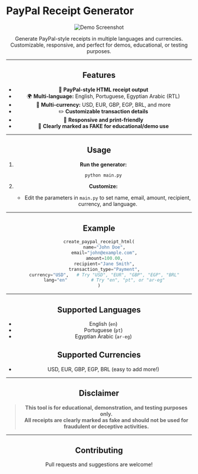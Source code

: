 # PayPal Receipt Generator
<div style align="center">
   
![Demo Screenshot](https://i.imgur.com/xzr7f72.png)

Generate PayPal-style receipts in multiple languages and currencies.  
Customizable, responsive, and perfect for demos, educational, or testing purposes.

---

## Features

- 🧾 **PayPal-style HTML receipt output**
- 🌍 **Multi-language:** English, Portuguese, Egyptian Arabic (RTL)
- 💱 **Multi-currency:** USD, EUR, GBP, EGP, BRL, and more
- ✏️ **Customizable transaction details**
- 📱 **Responsive and print-friendly**
- 🚨 **Clearly marked as FAKE for educational/demo use**

---

## Usage

1. **Run the generator:**
   ```bash
   python main.py
   ```

2. **Customize:**
   - Edit the parameters in `main.py` to set name, email, amount, recipient, currency, and language.

---

## Example

```python
create_paypal_receipt_html(
    name="John Doe",
    email="john@example.com",
    amount=100.00,
    recipient="Jane Smith",
    transaction_type="Payment",
    currency="USD",   # Try "USD", "EUR", "GBP", "EGP", "BRL"
    lang="en"         # Try "en", "pt", or "ar-eg"
)
```

---

## Supported Languages

- English (`en`)
- Portuguese (`pt`)
- Egyptian Arabic (`ar-eg`)

## Supported Currencies

- USD, EUR, GBP, EGP, BRL (easy to add more!)

---

## Disclaimer

> **This tool is for educational, demonstration, and testing purposes only.  
> All receipts are clearly marked as fake and should not be used for fraudulent or deceptive activities.**

---

## Contributing

Pull requests and suggestions are welcome! 
